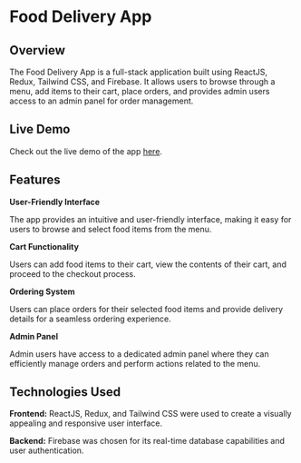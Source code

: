 <h1>Food Delivery App</h1>
<h2>Overview</h2>
<p>The Food Delivery App is a full-stack application built using ReactJS, Redux, Tailwind CSS, and Firebase. It allows users to browse through a menu, add items to their cart, place orders, and provides admin users access to an admin panel for order management.</p>

<h2>Live Demo</h2>
<p>Check out the live demo of the app <a href="https://fullstack-food-app-react-js.web.app/">here</a>.</p>

<h2>Features</h2>
<p><strong>User-Friendly Interface</strong></p>
<p>The app provides an intuitive and user-friendly interface, making it easy for users to browse and select food items from the menu.</p>

<p><strong>Cart Functionality</strong></p>
<p>Users can add food items to their cart, view the contents of their cart, and proceed to the checkout process.</p>

<p><strong>Ordering System</strong></p>
<p>Users can place orders for their selected food items and provide delivery details for a seamless ordering experience.</p>

<p><strong>Admin Panel</strong></p>
<p>Admin users have access to a dedicated admin panel where they can efficiently manage orders and perform actions related to the menu.</p>

<h2>Technologies Used</h2>
<p><strong>Frontend:</strong> ReactJS, Redux, and Tailwind CSS were used to create a visually appealing and responsive user interface.</p>

<p><strong>Backend:</strong> Firebase was chosen for its real-time database capabilities and user authentication.</p>
